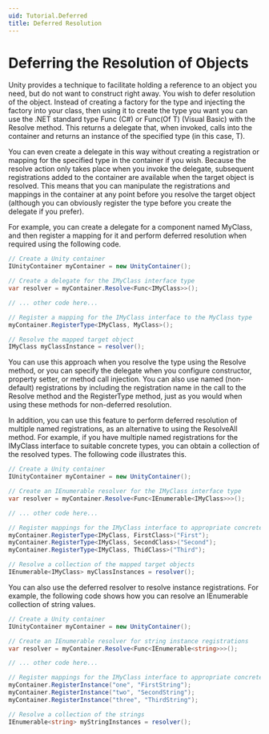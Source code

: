 ```yaml
---
uid: Tutorial.Deferred
title: Deferred Resolution
---
```



# Deferring the Resolution of Objects
Unity provides a technique to facilitate holding a reference to an object you need, but do not want to construct right away. You wish to defer resolution of the object. Instead of creating a factory for the type and injecting the factory into your class, then using it to create the type you want you can use the .NET standard type Func<T> (C#) or Func(Of T) (Visual Basic) with the Resolve method. This returns a delegate that, when invoked, calls into the container and returns an instance of the specified type (in this case, T).

You can even create a delegate in this way without creating a registration or mapping for the specified type in the container if you wish. Because the resolve action only takes place when you invoke the delegate, subsequent registrations added to the container are available when the target object is resolved. This means that you can manipulate the registrations and mappings in the container at any point before you resolve the target object (although you can obviously register the type before you create the delegate if you prefer).

For example, you can create a delegate for a component named MyClass, and then register a mapping for it and perform deferred resolution when required using the following code.
```cs
// Create a Unity container
IUnityContainer myContainer = new UnityContainer();

// Create a delegate for the IMyClass interface type
var resolver = myContainer.Resolve<Func<IMyClass>>();

// ... other code here...

// Register a mapping for the IMyClass interface to the MyClass type
myContainer.RegisterType<IMyClass, MyClass>();

// Resolve the mapped target object
IMyClass myClassInstance = resolver();
```
You can use this approach when you resolve the type using the Resolve method, or you can specify the delegate when you configure constructor, property setter, or method call injection. You can also use named (non-default) registrations by including the registration name in the call to the Resolve method and the RegisterType method, just as you would when using these methods for non-deferred resolution.

In addition, you can use this feature to perform deferred resolution of multiple named registrations, as an alternative to using the ResolveAll method. For example, if you have multiple named registrations for the IMyClass interface to suitable concrete types, you can obtain a collection of the resolved types. The following code illustrates this.
```cs
// Create a Unity container
IUnityContainer myContainer = new UnityContainer();

// Create an IEnumerable resolver for the IMyClass interface type
var resolver = myContainer.Resolve<Func<IEnumerable<IMyClass>>>();

// ... other code here...

// Register mappings for the IMyClass interface to appropriate concrete types
myContainer.RegisterType<IMyClass, FirstClass>("First");
myContainer.RegisterType<IMyClass, SecondClass>("Second");
myContainer.RegisterType<IMyClass, ThidClass>("Third");

// Resolve a collection of the mapped target objects
IEnumerable<IMyClass> myClassInstances = resolver();
```
You can also use the deferred resolver to resolve instance registrations. For example, the following code shows how you can resolve an IEnumerable collection of string values.
```cs
// Create a Unity container
IUnityContainer myContainer = new UnityContainer();

// Create an IEnumerable resolver for string instance registrations
var resolver = myContainer.Resolve<Func<IEnumerable<string>>>();

// ... other code here...

// Register mappings for the IMyClass interface to appropriate concrete types
myContainer.RegisterInstance("one", "FirstString");
myContainer.RegisterInstance("two", "SecondString");
myContainer.RegisterInstance("three", "ThirdString");

// Resolve a collection of the strings
IEnumerable<string> myStringInstances = resolver();
```

